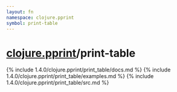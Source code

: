 ```yaml
---
layout: fn
namespace: clojure.pprint
symbol: print-table
---
```


# [clojure.pprint](../)/print-table

{% include 1.4.0/clojure.pprint/print_table/docs.md %}
{% include 1.4.0/clojure.pprint/print_table/examples.md %}
{% include 1.4.0/clojure.pprint/print_table/src.md %}

